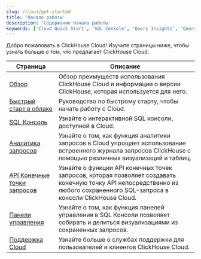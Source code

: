 ```yaml
---
slug: /cloud/get-started
title: 'Начало работы'
description: 'Содержание Начала работы'
keywords: ['Cloud Quick Start', 'SQL Console', 'Query Insights', 'Query API Endpoints', 'Dashboards', 'Cloud Support']
---
```


Добро пожаловать в ClickHouse Cloud! Изучите страницы ниже, чтобы узнать больше о том, что предлагает ClickHouse Cloud.

| Страница                                     | Описание                                                                                                                                           |
|----------------------------------------------|----------------------------------------------------------------------------------------------------------------------------------------------------|
| [Обзор](/cloud/overview)                     | Обзор преимуществ использования ClickHouse Cloud и информации о версии ClickHouse, которая используется для него.                                  | 
| [Быстрый старт в облаке](/cloud/get-started/cloud-quick-start) | Руководство по быстрому старту, чтобы начать работу с Cloud.                                                                                         |
| [SQL Консоль](/cloud/get-started/sql-console)       | Узнайте о интерактивной SQL консоли, доступной в Cloud.                                                                                           |
| [Аналитика запросов](/cloud/get-started/query-insights)    | Узнайте о том, как функция аналитики запросов в Cloud упрощает использование встроенного журнала запросов ClickHouse с помощью различных визуализаций и таблиц.  |
| [API Конечные точки запросов](/cloud/get-started/query-endpoints)   | Узнайте о функции API конечных точек запросов, которая позволяет создавать конечную точку API непосредственно из любого сохраненного SQL-запроса в консоли ClickHouse Cloud. |
| [Панели управления](/cloud/manage/dashboards)        | Узнайте о том, как функция панелей управления в SQL Консоли позволяет собирать и делиться визуализациями из сохраненных запросов.                          |
| [Поддержка Cloud](/cloud/support)             | Узнайте больше о службах поддержки для пользователей и клиентов ClickHouse Cloud.                                                                         |
